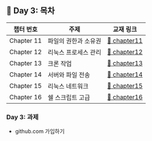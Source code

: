 ## 📘 Day 3: 목차

| 챕터 번호 | 주제 | 교재 링크                            |
|-----------|------|--------------------------------------|
| Chapter 11 |  파일의 권한과 소유권   | [📄 chapter11](chapter11/11.md) |
| Chapter 12 |  리눅스 프로세스 관리   | [📄 chapter12](chapter12/12.md) |
| Chapter 13 |  크론 작업   | [📄 chapter13](chapter13/13.md) |
| Chapter 14 |  서버와 파일 전송   | [📄 chapter14](chapter14/14.md) |
| Chapter 15 |  리눅스 네트워크   | [📄 chapter15](chapter15/15.md) |
| Chapter 16 |  쉘 스크립트 고급   | [📄 chapter16](chapter16/16.md) |


### Day 3: 과제

- github.com 가입하기